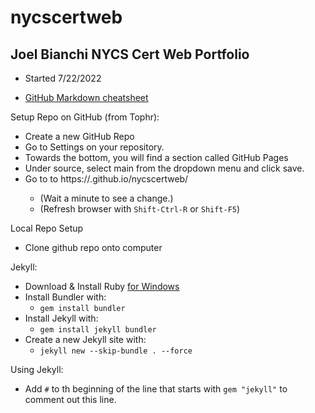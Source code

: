 # nycscertweb
## Joel Bianchi NYCS Cert Web Portfolio
* Started 7/22/2022

* [GitHub Markdown cheatsheet](https://docs.github.com/en/get-started/writing-on-github/getting-started-with-writing-and-formatting-on-github/basic-writing-and-formatting-syntax)


Setup Repo on GitHub (from Tophr):
* Create a new GitHub Repo
* Go to Settings on your repository.
* Towards the bottom, you will find a section called GitHub Pages
* Under source, select main from the dropdown menu and click save.
* Go to to https://<username>.github.io/nycscertweb/
  * (Wait a minute to see a change.)
  * (Refresh browser with ```Shift-Ctrl-R``` or ```Shift-F5```)


Local Repo Setup
* Clone github repo onto computer


Jekyll:
* Download & Install Ruby [for Windows](https://rubyinstaller.org/)
* Install Bundler with:
  * ``` gem install bundler ```
* Install Jekyll with:
  * ```gem install jekyll bundler``` 
* Create a new Jekyll site with:
  * ```jekyll new --skip-bundle . --force```

Using Jekyll:
* Add ```#``` to th beginning of the line that starts with ```gem "jekyll"``` to comment out this line.



